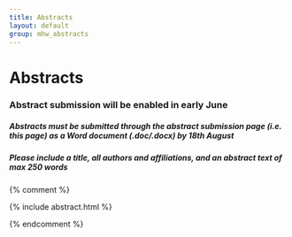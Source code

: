 ```yaml
---
title: Abstracts
layout: default
group: mhw_abstracts
---
```


# Abstracts

### Abstract submission will be enabled in early June

##### Abstracts must be submitted through the abstract submission page (i.e. this page) as a Word document (.doc/.docx) by 18th August

##### Please include a title, all authors and affiliations, and an abstract text of max 250 words

{% comment %}

{% include abstract.html %} 

{% endcomment %}
